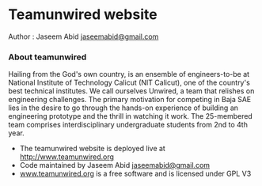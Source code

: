 # Teamunwired website

Author : Jaseem Abid <jaseemabid@gmail.com>

### About teamunwired

Hailing from the God's own country, is an ensemble of engineers-to-be at National Institute of Technology Calicut (NIT Calicut), one of the country's best technical institutes. We call ourselves Unwired, a team that relishes on engineering challenges. The primary motivation for competing in Baja SAE lies in the desire to go through the hands-on experience of building an engineering prototype and the thrill in watching it work. The 25-membered team comprises interdisciplinary undergraduate students from 2nd to 4th year. 

* The teamunwired website is deployed live at http://www.teamunwired.org
* Code maintained by Jaseem Abid <jaseemabid@gmail.com>
* www.teamunwired.org is a free software and is licensed under GPL V3
